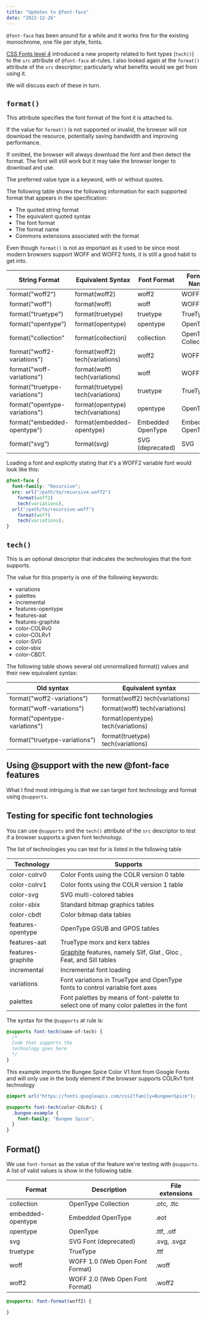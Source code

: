 ```yaml
---
title: "Updates to @font-face"
date: "2022-12-26"
---
```


`@font-face` has been around for a while and it works fine for the existing monochrome, one file per style, fonts.

[CSS Fonts level 4](https://w3c.github.io/csswg-drafts/css-fonts/) introduced a new property related to font types (`tech()`) to the `src` attribute of `@font-face` at-rules. I also looked again at the `format()` attribute of the `src` descriptor; particularly what benefits would we get from using it.

We will discuss each of these in turn.

## `format()`

This attribute specifies the font format of the font it is attached to.

If the value for `format()` is not supported or invalid, the browser will not download the resource, potentially saving bandwidth and improving performance.

If omitted, the browser will always download the font and then detect the format. The font will still work but it may take the browser longer to download and use.

The preferred value type is a keyword, with or without quotes.

The following table shows the following information for each supported format that appears in the specification:

- The quoted string format
- The equivalent quoted syntax
- The font format
- The format name
- Commons extensions associated with the format

Even though `format()` is not as important as it used to be since most modern browsers support WOFF and WOFF2 fonts, it is still a good habit to get into.

| String Format | Equivalent Syntax | Font Format | Format Name | Common extensions |
| --- | --- | --- | --- | --- |
| format("woff2") | format(woff2) | woff2 | WOFF 2.0 | .woff2 |
| format("woff") | format(woff) | woff | WOFF 1.0 | .woff |
| format("truetype") | format(truetype) | truetype | TrueType | .ttf |
| format("opentype") | format(opentype) | opentype | OpenType | .otf, .ttf |
| format("collection" | format(collection) | collection | OpenType Collection | .otc, .ttc |
| format("woff2-variations") | format(woff2) tech(variations) | woff2 | WOFF 2.0 | .woff2 |
| format("woff-variations") | format(woff) tech(variations) | woff | WOFF 1.0 | .woff |
| format("truetype-variations") | format(truetype) tech(variations) | truetype | TrueType | .ttf |
| format("opentype-variations") | format(opentype) tech(variations) | opentype | OpenType | .otf, .ttf |
| format("embedded-opentype") | format(embedded-opentype) | Embedded OpenType | Embedded OpenType | .eot |
| format("svg") | format(svg) | SVG (deprecated) | SVG | .svg, .svgz |

Loading a font and explicitly stating that it's a WOFF2 variable font would look like this:

```css
@font-face {
  font-family: "Recursive";
  src: url("/path/to/recursive.woff2") 
    format(woff2)
    tech(variations),
  url("/path/to/recursive.woff") 
    format(woff)
    tech(variations);
}
```

## `tech()`

This is an optional descriptor that indicates the technologies that the font supports.

The value for this property is one of the following keywords:

- variations
- palettes
- incremental
- features-opentype
- features-aat
- features-graphite
- color-COLRv0
- color-COLRv1
- color-SVG
- color-sbix
- color-CBDT.

The following table shows several old unnormalized format() values and their new equivalent syntax:

| Old syntax | Equivalent syntax |
| --- | --- |
| format("woff2-variations") | format(woff2) tech(variations) |
| format("woff-variations") | format(woff) tech(variations) |
| format("opentype-variations") | format(opentype) tech(variations) |
| format("truetype-variations") | format(truetype) tech(variations) |

## Using @support with the new @font-face features

What I find most intriguing is that we can target font technology and format using `@supports`.

## Testing for specific font technologies

You can use `@supports` and the `tech()` attribute of the `src` descriptor to test if a browser supports a given font technology.

The list of technologies you can test for is listed in the following table

| Technology | Supports |
| --- | --- |
| color-colrv0 | Color Fonts using the COLR version 0 table |
| color-colrv1 | Color fonts using the COLR version 1 table |
| color-svg | SVG multi-colored tables |
| color-sbix | Standard bitmap graphics tables |
| color-cbdt | Color bitmap data tables |
| features-opentype | OpenType GSUB and GPOS tables |
| features-aat | TrueType morx and kerx tables |
| features-graphite | [Graphite](https://en.wikipedia.org/wiki/Graphite_(smart_font_technology)) features, namely Silf, Glat , Gloc , Feat, and Sill tables |
| incremental | Incremental font loading |
| variations | Font variations in TrueType and OpenType fonts to control variable font axes |
| palettes | Font palettes by means of font-palette to select one of many color palettes in the font |

The syntax for the `@supports` at rule is:

```css
@supports font-tech(name-of-tech) {
  /* 
  Code that supports the
  technology goes here
  */
}
```

This example imports the Bungee Spice Color V1 font from Google Fonts and will only use in the body element if the browser supports COLRv1 font technology

```css
@import url("https://fonts.googleapis.com/css2?family=Bungee+Spice");

@supports font-tech(color-COLRv1) {
  .bungee-example {
    font-family: "Bungee Spice";
  }
}
```

## Format()

We use `font-format` as the value of the feature we're testing with `@supports`. A list of valid values is show in the following table.

| Format | Description | File extensions |
| --- | --- | --- |
| collection | OpenType Collection | .otc, .ttc |
| embedded-opentype | Embedded OpenType | .eot |
| opentype | OpenType | .ttf, .otf |
| svg | SVG Font (deprecated) | .svg, .svgz |
| truetype | TrueType | .ttf |
| woff | WOFF 1.0 (Web Open Font Format) | .woff |
| woff2 | WOFF 2.0 (Web Open Font Format) | .woff2 |

```css
@supports: font-format(woff2) {

}
```
